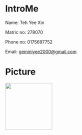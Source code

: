 # IntroMe

Name: Teh Yee Xin

Matric no: 278070

Phone no: 0175697752

Email: geminiyee2000@gmail.com


# Picture

<img src="https://user-images.githubusercontent.com/73182761/198642919-8d4fd373-61c1-4d00-82a4-b21934851c52.jpg" width="150" height="150">
